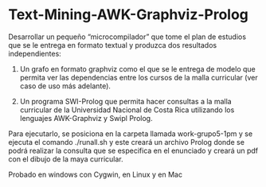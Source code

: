 # Text-Mining-AWK-Graphviz-Prolog
Desarrollar un pequeño “microcompilador” que tome el plan de estudios que se le entrega en formato textual y produzca dos resultados independientes: 

1. Un grafo en formato graphviz como el que se le entrega de modelo que permita ver las dependencias entre los cursos de la malla curricular (ver caso de uso más adelante). 

2. Un programa SWI-Prolog que permita hacer consultas a la malla curricular de la Universidad Nacional de Costa Rica utilizando los lenguajes AWK-Graphviz y Swipl Prolog.

Para ejecutarlo, se posiciona en la carpeta llamada work-grupo5-1pm y se ejecuta el comando ./runall.sh y este creará un archivo Prolog donde se podrá realizar la consulta que se especifica en el enunciado y creará un pdf con el dibujo de la maya curricular. 

Probado en windows con Cygwin, en Linux y en Mac
